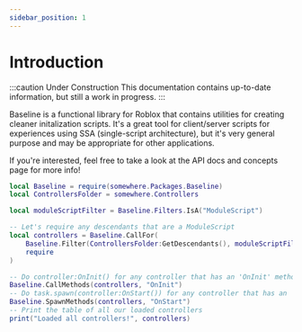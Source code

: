 ```yaml
---
sidebar_position: 1
---
```


# Introduction

:::caution Under Construction
This documentation contains up-to-date information, but still a work in progress.
:::

Baseline is a functional library for Roblox that contains utilities for creating cleaner initalization scripts. It's a great tool for client/server scripts for experiences using SSA (single-script architecture), but it's very general purpose and may be appropriate for other applications.

If you're interested, feel free to take a look at the API docs and concepts page for more info!

```lua title="ExampleInit.server.lua"
local Baseline = require(somewhere.Packages.Baseline)
local ControllersFolder = somewhere.Controllers

local moduleScriptFilter = Baseline.Filters.IsA("ModuleScript")

-- Let's require any descendants that are a ModuleScript
local controllers = Baseline.CallFor(
    Baseline.Filter(ControllersFolder:GetDescendants(), moduleScriptFilter),
    require
)

-- Do controller:OnInit() for any controller that has an 'OnInit' method
Baseline.CallMethods(controllers, "OnInit")
-- Do task.spawn(controller:OnStart()) for any controller that has an 'OnStart' method
Baseline.SpawnMethods(controllers, "OnStart")
-- Print the table of all our loaded controllers
print("Loaded all controllers!", controllers)
```